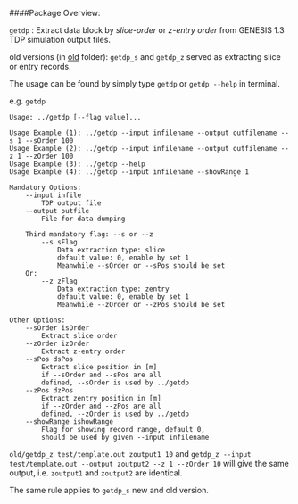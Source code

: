 ####Package Overview:

<code>getdp</code> : Extract data block by _slice-order_ or _z-entry order_ from GENESIS 1.3 TDP simulation output files.

old versions (in [old](/old) folder): <code>getdp_s</code> and <code>getdp_z</code> served as extracting slice or entry records.

The usage can be found by simply type <code>getdp</code> or <code>getdp --help</code> in terminal.

e.g.
`getdp`

```shell
Usage: ../getdp [--flag value]...

Usage Example (1): ../getdp --input infilename --output outfilename --s 1 --sOrder 100
Usage Example (2): ../getdp --input infilename --output outfilename --z 1 --zOrder 100
Usage Example (3): ../getdp --help
Usage Example (4): ../getdp --input infilename --showRange 1

Mandatory Options:
	--input infile
		TDP output file
	--output outfile
		File for data dumping

	Third mandatory flag: --s or --z
		--s sFlag
			Data extraction type: slice
			default value: 0, enable by set 1
			Meanwhile --sOrder or --sPos should be set
	Or:
		--z zFlag
			Data extraction type: zentry
			default value: 0, enable by set 1
			Meanwhile --zOrder or --zPos should be set

Other Options:
	--sOrder isOrder
		Extract slice order
	--zOrder izOrder
		Extract z-entry order
	--sPos dsPos
		Extract slice position in [m]
		if --sOrder and --sPos are all
		defined, --sOrder is used by ../getdp
	--zPos dzPos
		Extract zentry position in [m]
		if --zOrder and --zPos are all
		defined, --zOrder is used by ../getdp
	--showRange ishowRange
		Flag for showing record range, default 0,
		should be used by given --input infilename
```

`old/getdp_z test/template.out zoutput1 10` and `getdp_z --input test/template.out --output zoutput2 --z 1 --zOrder 10` will give the same output, i.e. `zoutput1` and `zoutput2` are identical.

The same rule applies to `getdp_s` new and old version.

